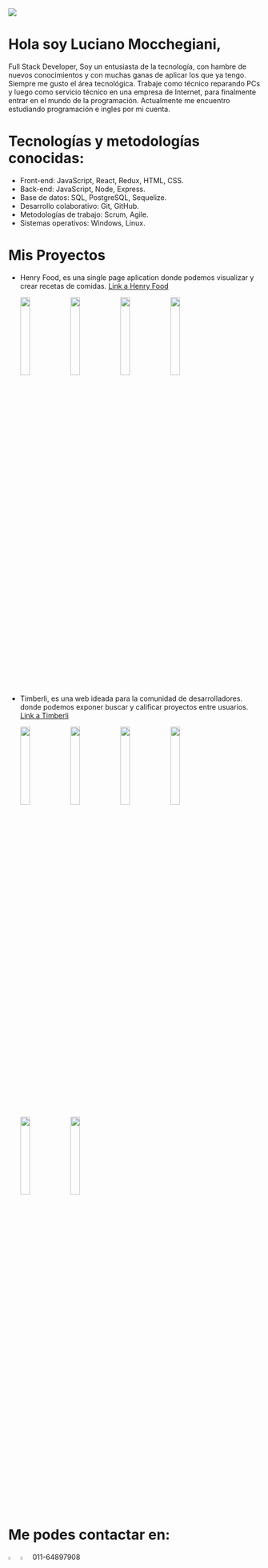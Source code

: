 <img src="https://media.istockphoto.com/photos/cardboard-with-words-hello-world-on-laptop-keyboard-picture-id576544696?b=1&k=20&m=576544696&s=170667a&w=0&h=E3NGfgX_-Iuo_UUwnTM5McnqGGFD0KWa_NzRxBM3t2M=" />

# Hola soy Luciano Mocchegiani,
  Full Stack Developer, Soy un entusiasta de la tecnología, con hambre de nuevos conocimientos y con muchas ganas de aplicar los que ya tengo.
Siempre me gusto el área tecnológica. Trabaje como técnico reparando PCs y luego como servicio técnico en una empresa de Internet, para finalmente      entrar en el mundo de la programación.
Actualmente me encuentro estudiando programación e ingles por mi cuenta.

# Tecnologías y metodologías conocidas:
- Front-end: JavaScript, React, Redux, HTML, CSS.
- Back-end: JavaScript, Node, Express.
- Base de datos: SQL, PostgreSQL, Sequelize.
- Desarrollo colaborativo: Git, GitHub.
- Metodologías de trabajo: Scrum, Agile.
- Sistemas operativos: Windows, Linux.

# Mis Proyectos
- Henry Food, 
es una single page aplication donde podemos visualizar y crear recetas de comidas.
<a href=https://client-food-project.herokuapp.com>Link a Henry Food</a>

    <img src=https://i.postimg.cc/rpLvYMnK/Captura-de-pantalla-de-2022-06-11-19-45-04.png width = 20% /> <img src=https://i.postimg.cc/HsqKVTCB/Captura-de-pantalla-de-2022-06-11-19-45-06.png width = 20% /> <img src=https://i.postimg.cc/nVwNfvS8/Captura-de-pantalla-de-2022-06-11-19-46-05.png width = 20% /> <img src=https://i.postimg.cc/sx18ZXX0/Captura-de-pantalla-de-2022-06-11-19-46-33.png width = 20% />


- Timberli, 
es una web ideada para la comunidad de desarrolladores. donde podemos exponer buscar y calificar proyectos entre usuarios.
<a href=https://proyecto-final-orcin-seven.vercel.app/>Link a Timberli</a>

    <img src=https://i.postimg.cc/C14KDYqY/Captura-de-pantalla-de-2022-07-04-20-13-27.png width = 20% /> <img src=https://i.postimg.cc/SQTSpgLZ/Captura-de-pantalla-de-2022-07-04-20-13-32.png width = 20% /> <img src=https://i.postimg.cc/SNw5p9n2/Captura-de-pantalla-de-2022-07-04-20-14-00.png width = 20% /> <img src=https://i.postimg.cc/j5nWJBhS/Captura-de-pantalla-de-2022-07-04-20-13-54.png width = 20% /> <img src=https://i.postimg.cc/cL1rcvcj/Captura-de-pantalla-de-2022-07-04-20-13-41.png width = 20% /> <img src=https://i.postimg.cc/8C9cDtVQ/Captura-de-pantalla-de-2022-07-04-20-13-49.png width = 20% />

# Me podes contactar en:

<a href=https://www.linkedin.com/in/luciano-mocchegiani ><img src=https://cdn-icons-png.flaticon.com/512/61/61109.png width = 4% /></a>
<img src=https://cdn-icons-png.flaticon.com/512/785/785868.png width = 4% />  011-64897908



